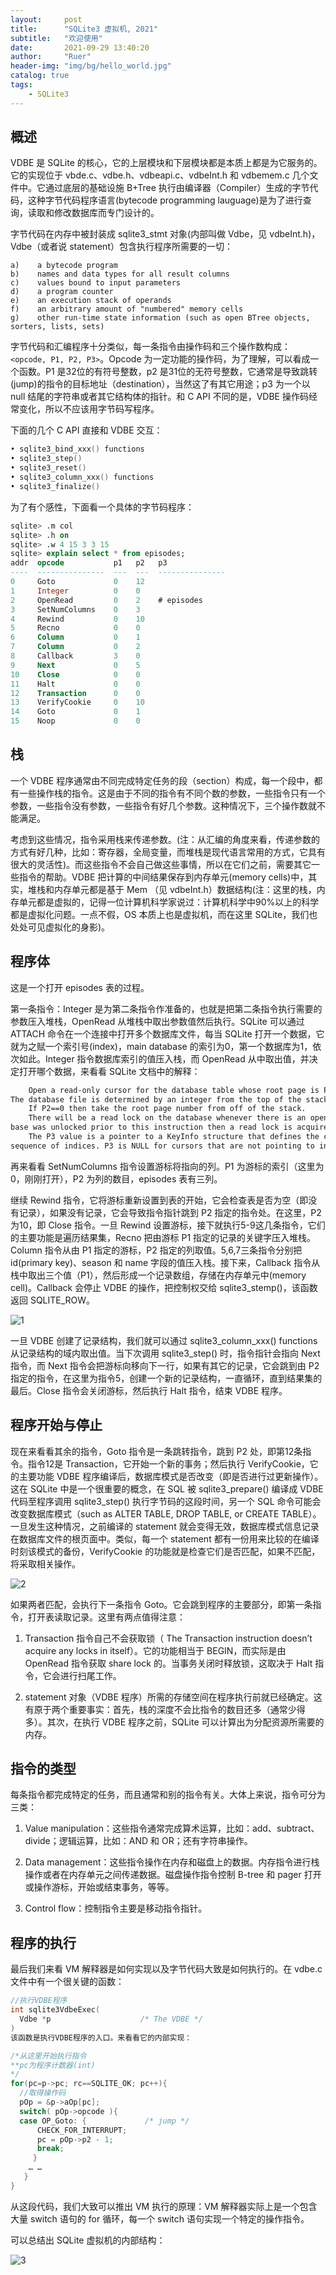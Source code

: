```yaml
---
layout:     post
title:      "SQLite3 虚拟机, 2021"
subtitle:   "欢迎使用"
date:       2021-09-29 13:40:20
author:     "Ruer"
header-img: "img/bg/hello_world.jpg"
catalog: true
tags:
    - SQLite3
---
```


## 概述

VDBE 是 SQLite 的核心，它的上层模块和下层模块都是本质上都是为它服务的。它的实现位于 vbde.c、vdbe.h、vdbeapi.c、vdbeInt.h 和 vdbemem.c 几个文件中。它通过底层的基础设施 B+Tree 执行由编译器（Compiler）生成的字节代码，这种字节代码程序语言(bytecode programming lauguage)是为了进行查询，读取和修改数据库而专门设计的。

字节代码在内存中被封装成 sqlite3_stmt 对象(内部叫做 Vdbe，见 vdbeInt.h)，Vdbe（或者说 statement）包含执行程序所需要的一切：

```comment
a)    a bytecode program
b)    names and data types for all result columns
c)    values bound to input parameters
d)    a program counter
e)    an execution stack of operands
f)    an arbitrary amount of "numbered" memory cells
g)    other run-time state information (such as open BTree objects, sorters, lists, sets)
```

字节代码和汇编程序十分类似，每一条指令由操作码和三个操作数构成：`<opcode, P1, P2, P3>`。Opcode 为一定功能的操作码，为了理解，可以看成一个函数。P1 是32位的有符号整数，p2 是31位的无符号整数，它通常是导致跳转(jump)的指令的目标地址（destination），当然这了有其它用途；p3 为一个以 null 结尾的字符串或者其它结构体的指针。和 C API 不同的是，VDBE 操作码经常变化，所以不应该用字节码写程序。

下面的几个 C API 直接和 VDBE 交互：

```C
• sqlite3_bind_xxx() functions
• sqlite3_step()
• sqlite3_reset()
• sqlite3_column_xxx() functions
• sqlite3_finalize()
```

为了有个感性，下面看一个具体的字节码程序：

```SQL
sqlite> .m col
sqlite> .h on
sqlite> .w 4 15 3 3 15
sqlite> explain select * from episodes;
addr  opcode           p1   p2   p3
----  ---------------  ---  ---  ---------------
0     Goto             0    12
1     Integer          0    0
2     OpenRead         0    2    # episodes
3     SetNumColumns    0    3
4     Rewind           0    10
5     Recno            0    0
6     Column           0    1
7     Column           0    2
8     Callback         3    0
9     Next             0    5
10    Close            0    0
11    Halt             0    0
12    Transaction      0    0
13    VerifyCookie     0    10
14    Goto             0    1
15    Noop             0    0
```

## 栈

一个 VDBE 程序通常由不同完成特定任务的段（section）构成，每一个段中，都有一些操作栈的指令。这是由于不同的指令有不同个数的参数，一些指令只有一个参数，一些指令没有参数，一些指令有好几个参数。这种情况下，三个操作数就不能满足。

考虑到这些情况，指令采用栈来传递参数。(注：从汇编的角度来看，传递参数的方式有好几种，比如：寄存器，全局变量，而堆栈是现代语言常用的方式，它具有很大的灵活性)。而这些指令不会自己做这些事情，所以在它们之前，需要其它一些指令的帮助。VDBE 把计算的中间结果保存到内存单元(memory cells)中，其实，堆栈和内存单元都是基于 Mem （见 vdbeInt.h）数据结构(注：这里的栈，内存单元都是虚拟的，记得一位计算机科学家说过：计算机科学中90%以上的科学都是虚拟化问题。一点不假，OS 本质上也是虚拟机，而在这里 SQLite，我们也处处可见虚拟化的身影)。

## 程序体

这是一个打开 episodes 表的过程。

第一条指令：Integer 是为第二条指令作准备的，也就是把第二条指令执行需要的参数压入堆栈，OpenRead 从堆栈中取出参数值然后执行。SQLite 可以通过 ATTACH 命令在一个连接中打开多个数据库文件，每当 SQLite 打开一个数据，它就为之赋一个索引号(index)，main database 的索引为0，第一个数据库为1，依次如此。Integer 指令数据库索引的值压入栈，而 OpenRead 从中取出值，并决定打开哪个数据，来看看 SQLite 文档中的解释：

```txt
    Open a read-only cursor for the database table whose root page is P2 in a database file.
The database file is determined by an integer from the top of the stack. 0 means the main database and 1 means the database used for temporary tables. Give the new cursor an identifier of P1. The P1 values need not be contiguous but all P1 values should be small integers. It is an error for P1 to be negative.
    If P2==0 then take the root page number from off of the stack.
    There will be a read lock on the database whenever there is an open cursor. If the data-
base was unlocked prior to this instruction then a read lock is acquired as part of this instruction. A read lock allows other processes to read the database but prohibits any other process from modifying the database. The read lock is released when all cursors are closed. If this instruction attempts to get a read lock but fails, the script terminates with an SQLITE_BUSY error code.
    The P3 value is a pointer to a KeyInfo structure that defines the content and collating
sequence of indices. P3 is NULL for cursors that are not pointing to indices. 
```

再来看看 SetNumColumns 指令设置游标将指向的列。P1 为游标的索引（这里为0，刚刚打开），P2 为列的数目，episodes 表有三列。

继续 Rewind 指令，它将游标重新设置到表的开始，它会检查表是否为空（即没有记录），如果没有记录，它会导致指令指针跳到 P2 指定的指令处。在这里，P2 为10，即 Close 指令。一旦 Rewind 设置游标，接下就执行5-9这几条指令，它们的主要功能是遍历结果集，Recno 把由游标 P1 指定的记录的关键字压入堆栈。Column 指令从由 P1 指定的游标，P2 指定的列取值。5,6,7三条指令分别把 id(primary key)、season 和 name 字段的值压入栈。接下来，Callback 指令从栈中取出三个值（P1），然后形成一个记录数组，存储在内存单元中(memory cell)。Callback 会停止 VDBE 的操作，把控制权交给 sqlite3_stemp()，该函数返回 SQLITE_ROW。

![1](/img/SQLite3/程序体.jpg)

一旦 VDBE 创建了记录结构，我们就可以通过 sqlite3_column_xxx() functions 从记录结构的域内取出值。当下次调用 sqlite3_step() 时，指令指针会指向 Next 指令，而 Next 指令会把游标向移向下一行，如果有其它的记录，它会跳到由 P2 指定的指令，在这里为指令5，创建一个新的记录结构，一直循环，直到结果集的最后。Close 指令会关闭游标，然后执行 Halt 指令，结束 VDBE 程序。

## 程序开始与停止

现在来看看其余的指令，Goto 指令是一条跳转指令，跳到 P2 处，即第12条指令。指令12是 Transaction，它开始一个新的事务；然后执行 VerifyCookie，它的主要功能 VDBE 程序编译后，数据库模式是否改变（即是否进行过更新操作）。这在 SQLite 中是一个很重要的概念，在 SQL 被 sqlite3_prepare() 编译成 VDBE 代码至程序调用 sqlite3_step() 执行字节码的这段时间，另一个 SQL 命令可能会改变数据库模式（such as ALTER TABLE, DROP TABLE, or CREATE TABLE）。一旦发生这种情况，之前编译的 statement 就会变得无效，数据库模式信息记录在数据库文件的根页面中。类似，每一个 statement 都有一份用来比较的在编译时刻该模式的备份，VerifyCookie 的功能就是检查它们是否匹配，如果不匹配，将采取相关操作。

![2](/img/SQLite3/程序开始与停止.jpg)

如果两者匹配，会执行下一条指令 Goto。它会跳到程序的主要部分，即第一条指令，打开表读取记录。这里有两点值得注意：

1. Transaction 指令自己不会获取锁（ The Transaction instruction doesn’t acquire any locks in itself）。它的功能相当于 BEGIN，而实际是由 OpenRead 指令获取 share lock 的。当事务关闭时释放锁，这取决于 Halt 指令，它会进行扫尾工作。

2. statement 对象（VDBE 程序）所需的存储空间在程序执行前就已经确定。这有原于两个重要事实：首先，栈的深度不会比指令的数目还多（通常少得多）。其次，在执行 VDBE 程序之前，SQLite 可以计算出为分配资源所需要的内存。

## 指令的类型

每条指令都完成特定的任务，而且通常和别的指令有关。大体上来说，指令可分为三类：

1. Value manipulation：这些指令通常完成算术运算，比如：add、subtract、divide；逻辑运算，比如：AND 和 OR；还有字符串操作。

2. Data management：这些指令操作在内存和磁盘上的数据。内存指令进行栈操作或者在内存单元之间传递数据。磁盘操作指令控制 B-tree 和 pager 打开或操作游标，开始或结束事务，等等。

3. Control flow：控制指令主要是移动指令指针。

## 程序的执行

最后我们来看 VM 解释器是如何实现以及字节代码大致是如何执行的。在 vdbe.c 文件中有一个很关键的函数：

```C
//执行VDBE程序
int sqlite3VdbeExec(
  Vdbe *p                    /* The VDBE */
)
该函数是执行VDBE程序的入口。来看看它的内部实现：

/*从这里开始执行指令
**pc为程序计数器(int)
*/
for(pc=p->pc; rc==SQLITE_OK; pc++){
  //取得操作码
  pOp = &p->aOp[pc];
  switch( pOp->opcode ){
  case OP_Goto: {             /* jump */
      CHECK_FOR_INTERRUPT;
      pc = pOp->p2 - 1;
      break;
     }
    … …
   }
}
```

从这段代码，我们大致可以推出 VM 执行的原理：VM 解释器实际上是一个包含大量 switch 语句的 for 循环，每一个 switch 语句实现一个特定的操作指令。

可以总结出 SQLite 虚拟机的内部结构：

![3](/img/SQLite3/虚拟机内部结构.jpg)